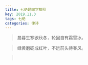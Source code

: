 ```yaml
---
title: 七绝题同学拍照
key: 2019.11.3
tags: 七绝
categories: 律诗
---
```


<blockquote class="blockquote-center">晨暮生寒欲秋冬，轮回自有霜雪冰。
</blockquote>
<blockquote class="blockquote-center">绿黄磨砺成红叶，不远前头待春风。
</blockquote>
<blockquote class="blockquote-center"></br>
</blockquote>
